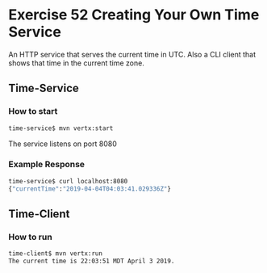 # Exercise 52 Creating Your Own Time Service

An HTTP service that serves the current time in UTC. Also a CLI client that shows that time in the current time zone.

## Time-Service

### How to start

```bash
time-service$ mvn vertx:start
```
The service listens on port 8080

### Example Response

```bash
time-service$ curl localhost:8080
{"currentTime":"2019-04-04T04:03:41.029336Z"}
```

## Time-Client

### How to run

```bash
time-client$ mvn vertx:run
The current time is 22:03:51 MDT April 3 2019.
```
